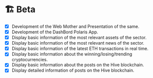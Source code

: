 # 🏗️ Beta

* [x] Development of the Web Mother and Presentation of the same.&#x20;
* [x] Development of the DashBord Polaris App.
* [x] Display basic information of the most relevant assets of the sector.&#x20;
* [x] Display basic information of the most relevant news of the sector.&#x20;
* [x] Display basic information of the latest ETH transactions in real time.&#x20;
* [x] Display basic information about the winning/losing/trending cryptocurrencies.&#x20;
* [x] Display basic information about the posts on the Hive blockchain.&#x20;
* [x] Display detailed information of posts on the Hive blockchain.
